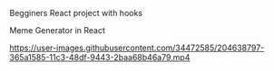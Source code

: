 
Begginers React project with hooks

Meme Generator in React


https://user-images.githubusercontent.com/34472585/204638797-365a1585-11c3-48df-9443-2baa68b46a79.mp4

